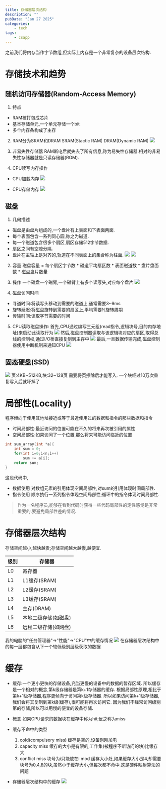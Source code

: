 ```yaml
---
title: 存储器层次结构
description: ""
pubDate: "Jan 27 2025"
categories:
    - tech
tags:
    - csapp
---
```


之前我们将内存当作字节数组,但实际上内存是一个非常复杂的设备层次结构.

# 存储技术和趋势

## 随机访问存储器(Random-Access Memory)
1. 特点
- RAM被打包成芯片
- 基本存储单元,一个单元存储一个bit
- 多个内存条构成了主存
2. RAM分为SRAM和DRAM
SRAM(Stactic RAM)
DRAM(Dynamic RAM)
![](attachments/Pasted%20image%2020250127170217.png)

3. 非易失性存储器
RAM断电后就失去了所有信息,称为易失性存储器.相对的非易失性存储器就是只读存储器(ROM).

4. CPU读写内存操作
- CPU加载内存
![](attachments/Pasted%20image%2020250127171405.png)

- CPU存储内存
![](attachments/Pasted%20image%2020250127171444.png)

## 磁盘
1. 几何描述
- 磁盘是由盘片组成的,一个盘片有上表面和下表面两面.
- 每个表面包含一系列同心圆,称之为磁道.
- 每一个磁道包含很多个扇区,扇区存储512字节数据.
- 扇区之间有空隙分隔.
- 盘片在主轴上是对齐的,轨道在不同表面上的集合称为柱面.
![](attachments/Pasted%20image%2020250127172417.png)
![](attachments/Pasted%20image%2020250127172440.png)
2. 容量
磁盘容量 = 每个扇区字节数 \* 磁道平均扇区数 \* 表面磁道数 \* 盘片盘面数 \* 磁盘盘片数量

3. 操作
一个磁盘一个磁臂,一个磁臂上有多个读写头,对应每个盘片
![](attachments/Pasted%20image%2020250127173829.png)

4. 磁盘访问时间
- 寻道时间:将读写头移动到需要的磁道上,通常需要3~9ms
- 旋转延迟:将磁盘旋转到需要的扇区上,平均需要½旋转周期
- 传输时间:读取字节需要的时间

5. CPU读取磁盘操作:
首先,CPU通过编写三元组(read指令,逻辑块号,目的内存地址)来启动此读取行为
![](attachments/Pasted%20image%2020250127175427.png)
然后,磁盘控制器读取与该逻辑块对应的扇区,取得总线的控制权,通过I/O桥直接复制到主存中
![](attachments/Pasted%20image%2020250127175908.png)
最后,一旦数据传输完成,磁盘控制器使用中断机制来通知CPU
![](attachments/Pasted%20image%2020250127180114.png)

## 固态硬盘(SSD)
![](attachments/Pasted%20image%2020250127180642.png)
页:4KB~512KB,块:32~128页
需要将页擦除后才能写入.
一个块经过10万次重复写入后就坏掉了

# 局部性(Locality)
程序倾向于使用其地址接近或等于最近使用过的数据和指令的那些数据和指令
- 时间局部性:最近访问的位置可能在不久的将来再次被引用的属性
- 空间局部性:如果访问了一个位置,那么将来可能访问临近的位置
```c
int sum_array(int *a){
	int sum = 0;
	for(int i=0;i<n;i++)
		sum += a[i];
	return sum;
}
```
这段代码中,
- 数据使用
对数组元素的引用体现空间局部性;对sum的引用体现时间局部性.
- 指令使用
顺序执行一系列指令体现空间局部性;循环中的指令体现时间局部性.

> 作为一名程序员,能够在看到代码时获得一些代码局部性的定性感觉是非常重要的.要避免局部性差的情况.

# 存储器层次结构
存储空间越小,越快越贵;存储空间越大越慢,越便宜.

级别|存储器
---|---
L0|寄存器
L1|L1缓存(SRAM)
L2|L2缓存(SRAM)
L3|L3缓存(SRAM)
L4|主存(DRAM)
L5|本地二级存储(如磁盘)
L6|远程二级存储(如网盘)
我的电脑的"任务管理器"->"性能"->"CPU"中的缓存情况
![](attachments/Pasted%20image%2020250127205447.png)
在存储器层次结构中的每一层都包含从下一个较低级别层级获取的数据
# 缓存
- 缓存:一个更小更快的存储设备,充当更慢的设备中的数据的暂存区域.
所以缓存是一个相对的概念,第k级存储器是第k+1存储器的缓存.
根据局部性原理,相比于第k+1级存储器,程序更倾向于访问第k级存储器.
所以如果访问第k+1级存储器,我们会将其复制到第k级(缓存),很可能将再次访问它.
因为我们不经常访问级别第的存储,所以可以用慢的便宜的设备存储.
- 概念
如果CPU请求的数据块在缓存中称为hit;反之称为miss
- 缓存不命中的类型
	1. cold(compulsory miss)
		缓存是空的,设备刚刚加电
	2. capacity miss
		缓存的大小是有限的,工作集(被程序不断访问的块)比缓存大
	3. conflict miss
		块号为i只能放在i mod 缓存大小处,如果缓存大小是4,却需要块号为0,4,8的块,虽然小于缓存大小,但每次都不命中.这是硬件映射算法的问题

- 存储器层次结构中的缓存
	![](attachments/Pasted%20image%2020250127215122.png)
